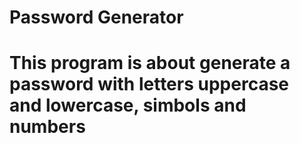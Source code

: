 # Password Generator
# This program is about generate a password with letters uppercase and lowercase, simbols and numbers
